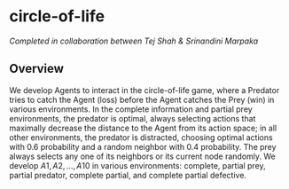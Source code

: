 # circle-of-life
*Completed in collaboration between Tej Shah & Srinandini Marpaka*

## Overview
We develop Agents to interact in the circle-of-life game, where a Predator tries to catch the Agent (loss) before the Agent catches the Prey (win) in various environments. In the complete information and partial prey environments, the predator is optimal, always selecting actions that maximally decrease the distance to the Agent from its action space; in all other environments, the predator is distracted, choosing optimal actions with $0.6$ probability and a random neighbor with $0.4$ probability. The prey always selects any one of its neighbors or its current node randomly. We develop $A1, A2, \ldots, A10$ in various environments: complete, partial prey, partial predator, complete partial, and complete partial defective. 